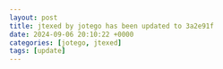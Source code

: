 ```yaml
---
layout: post
title: jtexed by jotego has been updated to 3a2e91f
date: 2024-09-06 20:10:22 +0000
categories: [jotego, jtexed]
tags: [update]
---
```


